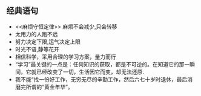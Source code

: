 ## 经典语句

- <<麻烦守恒定律>> 麻烦不会减少,只会转移
- 太用力的人跑不远
- 努力决定下限,运气决定上限
- 时光不语,静等花开
- 相信科学，采用合理的学习方案，量力而行
- “学习”最关键的一点是：任何知识的获取，都是不可逆的。在知道它的那一瞬间，它就已经改变了一切，生活因它而变，却无法还原.
- 我不能“找一份好工作，无穷无尽的辛勤工作，然后六七十岁时退休，最后消磨完所谓的“黄金年华”。